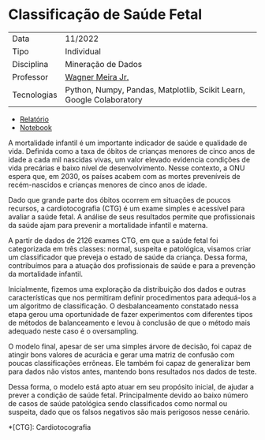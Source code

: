 # Classificação de Saúde Fetal

|  |  |
|------|------|
| Data | 11/2022 |
| Tipo | Individual |
| Disciplina | Mineração de Dados |
| Professor | [Wagner Meira Jr.](http://lattes.cnpq.br/9092587237114334) |
| Tecnologias | Python, Numpy, Pandas, Matplotlib, Scikit Learn, Google Colaboratory |

- [Relatório](projetos/saude_fetal/TP3_Relatorio_Helena_Pato.pdf)
- [Notebook](projetos/saude_fetal/tp3-classificacao.ipynb)

A mortalidade infantil é um importante indicador de saúde e qualidade de vida. Definida como a taxa de óbitos de crianças menores de cinco anos de idade a cada mil nascidas vivas, um  valor  elevado  evidencia  condições  de  vida  precárias  e  baixo  nível  de  desenvolvimento. Nesse contexto, a ONU espera que, em 2030, os países acabem com as mortes preveníveis de recém-nascidos e crianças menores de cinco anos de idade.  

Dado  que  grande  parte  dos  óbitos  ocorrem  em  situações  de  poucos  recursos,  a cardiotocografia (CTG) é um exame simples e acessível para avaliar a saúde fetal. A análise de seus resultados permite que profissionais da saúde ajam para prevenir a mortalidade infantil e materna. 

A partir de dados de 2126 exames CTG,  em  que  a  saúde  fetal  foi  categorizada  em  três  classes:  normal, suspeita e patológica, visamos criar um classificador que preveja o estado de saúde da criança. Dessa forma, contribuímos para a atuação dos profissionais de saúde e para a prevenção da mortalidade infantil.

Inicialmente, fizemos uma exploração da distribuição dos dados e outras características que nos permitiram definir procedimentos para adequá-los a um algoritmo de classificação. O desbalanceamento constatado nessa etapa gerou uma oportunidade de fazer experimentos com diferentes tipos de métodos de balanceamento e levou à conclusão de que o método mais adequado neste caso é o oversampling. 

O modelo final, apesar de ser uma simples árvore de decisão, foi capaz de atingir bons valores  de  acurácia  e  gerar  uma  matriz  de  confusão  com  poucas  classificações  errôneas.  Ele 
também foi capaz de generalizar bem para dados não vistos antes, mantendo bons resultados nos dados de teste. 

Dessa  forma,  o  modelo  está  apto  atuar  em  seu  propósito  inicial,  de  ajudar  a  prever  a condição  de  saúde  fetal.  Principalmente  devido ao  baixo  número  de  casos  de  saúde patológica sendo classificados como normal ou suspeita, dado que os falsos negativos são mais perigosos nesse cenário.


*[CTG]: Cardiotocografia